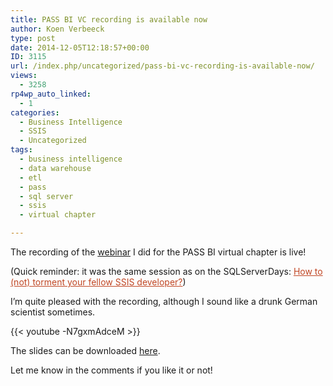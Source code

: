 ```yaml
---
title: PASS BI VC recording is available now
author: Koen Verbeeck
type: post
date: 2014-12-05T12:18:57+00:00
ID: 3115
url: /index.php/uncategorized/pass-bi-vc-recording-is-available-now/
views:
  - 3258
rp4wp_auto_linked:
  - 1
categories:
  - Business Intelligence
  - SSIS
  - Uncategorized
tags:
  - business intelligence
  - data warehouse
  - etl
  - pass
  - sql server
  - ssis
  - virtual chapter

---
```

The recording of the [webinar][1] I did for the PASS BI virtual chapter is live!
  
(Quick reminder: it was the same session as on the SQLServerDays: <a style="color: #c04623" href="/index.php/uncategorized/speaking-at-sql-server-days-2014/">How to (not) torment your fellow SSIS developer?</a>)

I&#8217;m quite pleased with the recording, although I sound like a drunk German scientist sometimes.

{{< youtube -N7gxmAdceM >}}

The slides can be downloaded [here][2].

Let me know in the comments if you like it or not!

 [1]: /index.php/datamgmt/ssis/pass-bi-vc-how-to-not-torment-your-fellow-ssis-developer/
 [2]: http://www.slideshare.net/KoenVerbeeck/sql-server-days-2014-how-to-not-torment-your